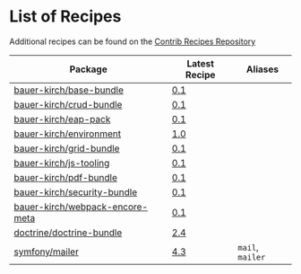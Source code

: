 # List of Recipes

Additional recipes can be found on the [Contrib Recipes Repository](https://github.com/symfony/recipes-contrib/blob/flex/main/RECIPES.md)

| Package | Latest Recipe | Aliases |
| --- | --- | --- |
| [bauer-kirch/base-bundle](https://packagist.org/packages/bauer-kirch/base-bundle) | [0.1](bauer-kirch/base-bundle/0.1) |  |
| [bauer-kirch/crud-bundle](https://packagist.org/packages/bauer-kirch/crud-bundle) | [0.1](bauer-kirch/crud-bundle/0.1) |  |
| [bauer-kirch/eap-pack](https://packagist.org/packages/bauer-kirch/eap-pack) | [0.1](bauer-kirch/eap-pack/0.1) |  |
| [bauer-kirch/environment](https://packagist.org/packages/bauer-kirch/environment) | [1.0](bauer-kirch/environment/1.0) |  |
| [bauer-kirch/grid-bundle](https://packagist.org/packages/bauer-kirch/grid-bundle) | [0.1](bauer-kirch/grid-bundle/0.1) |  |
| [bauer-kirch/js-tooling](https://packagist.org/packages/bauer-kirch/js-tooling) | [0.1](bauer-kirch/js-tooling/0.1) |  |
| [bauer-kirch/pdf-bundle](https://packagist.org/packages/bauer-kirch/pdf-bundle) | [0.1](bauer-kirch/pdf-bundle/0.1) |  |
| [bauer-kirch/security-bundle](https://packagist.org/packages/bauer-kirch/security-bundle) | [0.1](bauer-kirch/security-bundle/0.1) |  |
| [bauer-kirch/webpack-encore-meta](https://packagist.org/packages/bauer-kirch/webpack-encore-meta) | [0.1](bauer-kirch/webpack-encore-meta/0.1) |  |
| [doctrine/doctrine-bundle](https://packagist.org/packages/doctrine/doctrine-bundle) | [2.4](doctrine/doctrine-bundle/2.4) |  |
| [symfony/mailer](https://packagist.org/packages/symfony/mailer) | [4.3](symfony/mailer/4.3) | `mail`, `mailer` |